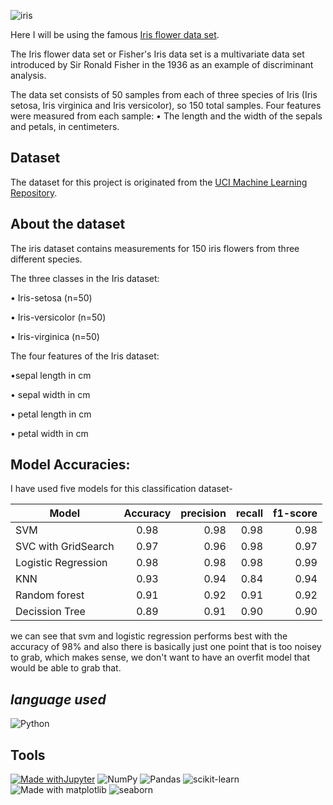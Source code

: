 ![iris](https://user-images.githubusercontent.com/86251750/133933923-f7aa078b-28ed-447f-a6f5-3b71df5dc09b.png)

Here I will be using the famous [Iris flower data set](https://en.wikipedia.org/wiki/Iris_flower_data_set).

The Iris flower data set or Fisher's Iris data set is a multivariate data set introduced by Sir Ronald Fisher in the 1936 as an example of discriminant analysis.

The data set consists of 50 samples from each of three species of Iris (Iris setosa, Iris virginica and Iris versicolor), so 150 total samples. Four features were measured from each sample: 
• The length and the width of the sepals and petals, in centimeters.

**Dataset**
---------------------
The dataset for this project is originated from the [UCI Machine Learning Repository](https://archive.ics.uci.edu/ml/datasets/Iris). 

**About the dataset**
----------------------

The iris dataset contains measurements for 150 iris flowers from three different species.

The three classes in the Iris dataset:

• Iris-setosa (n=50)

• Iris-versicolor (n=50)

• Iris-virginica (n=50)

The four features of the Iris dataset:

•sepal length in cm

• sepal width in cm

• petal length in cm

• petal width in cm

**Model Accuracies:**
-------------------------
I have used five models for this classification dataset-

| Model        | Accuracy      | precision |  recall |  f1-score |
| -------------|:-------------:|----------:|--------:|----------:|
| SVM          | 0.98          | 0.98      |  0.98   |  0.98     |
| SVC with GridSearch | 0.97   | 0.96      |  0.98   |  0.97     |
| Logistic Regression | 0.98   | 0.98      |  0.98   |  0.99     |
|  KNN            |   0.93     | 0.94      |  0.84   |  0.94     |
| Random forest | 0.91         | 0.92      |  0.91   |  0.92     |
| Decission Tree | 0.89        | 0.91      |  0.90   |  0.90     |

we can see that svm and logistic regression performs best with the accuracy of 98% and also there is basically just one point that is too noisey to grab, which makes sense, we don't want to have an overfit model that would be able to grab that.

***language used***
--------------------------
![Python](https://img.shields.io/badge/python-3670A0?style=for-the-badge&logo=python&logoColor=ffdd54)

**Tools**
-----------------------
[![Made withJupyter](https://img.shields.io/badge/Made%20with-Jupyter-orange?style=for-the-badge&logo=Jupyter)](https://jupyter.org/try)    ![NumPy](https://img.shields.io/badge/numpy-%23013243.svg?style=for-the-badge&logo=numpy&logoColor=white)   ![Pandas](https://img.shields.io/badge/pandas-%23150458.svg?style=for-the-badge&logo=pandas&logoColor=white)   ![scikit-learn](https://img.shields.io/badge/scikit--learn-%23F7931E.svg?style=for-the-badge&logo=scikit-learn&logoColor=white)  ![Made with matplotlib](https://user-images.githubusercontent.com/86251750/132984208-76ce70c7-816d-4f72-9c9f-90073a70310f.png)  ![seaborn](https://user-images.githubusercontent.com/86251750/132984253-32c04192-989f-4ebd-8c46-8ad1a194a492.png)
